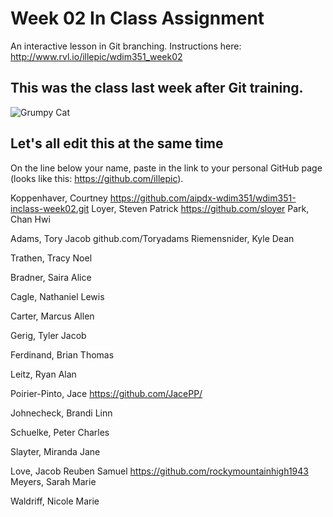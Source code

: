 # Week 02 In Class Assignment

An interactive lesson in Git branching. Instructions here: http://www.rvl.io/illepic/wdim351_week02

## This was the class last week after Git training.

![Grumpy Cat](https://dl.dropbox.com/u/115284/wdim351/week02/tard.jpg "Tard")

## Let's all edit this at the same time

On the line below your name, paste in the link to your personal GitHub page (looks like this: https://github.com/illepic).

Koppenhaver, Courtney
https://github.com/aipdx-wdim351/wdim351-inclass-week02.git
Loyer, Steven Patrick
https://github.com/sloyer
Park, Chan Hwi

Adams, Tory Jacob
github.com/Toryadams
Riemensnider, Kyle Dean

Trathen, Tracy Noel

Bradner, Saira Alice

Cagle, Nathaniel Lewis

Carter, Marcus Allen

Gerig, Tyler Jacob

Ferdinand, Brian Thomas

Leitz, Ryan Alan

Poirier-Pinto, Jace
https://github.com/JacePP/

Johnecheck, Brandi Linn

Schuelke, Peter Charles

Slayter, Miranda Jane

Love, Jacob Reuben Samuel
https://github.com/rockymountainhigh1943
Meyers, Sarah Marie

Waldriff, Nicole Marie
